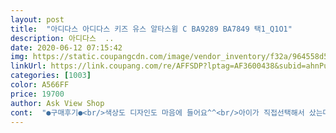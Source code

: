 ```yaml
---
layout: post 
title:  "아디다스 아디다스 키즈 유스 알타스윔 C BA9289 BA7849 택1_Q1O1" 
description: 아디다스  ..
date: 2020-06-12 07:15:42 
img: https://static.coupangcdn.com/image/vendor_inventory/f32a/964558d51188d6ad00b7e2661434648ab631d4efdf8d3705070e44b2a9ab.jpg 
linkUrl: https://link.coupang.com/re/AFFSDP?lptag=AF3600438&subid=ahnPublicAsk&pageKey=114773966&itemId=344297470&vendorItemId=4814752997&traceid=V0-113-763d3e1362a61c8c 
categories: [1003] 
color: A566FF 
price: 19700 
author: Ask View Shop 
cont:  "●구매후기●<br/>색상도 디자인도 마음에 들어요^^<br/>아이가 직접선택해서 샀는데<br/>아이가만족하니저도좋네요<br/>여름에계속신고다녔어요<br/>좋아<br/>치수선택만 제대로하시면 젤 맘에 드실거에요<br/>" 
---
```

